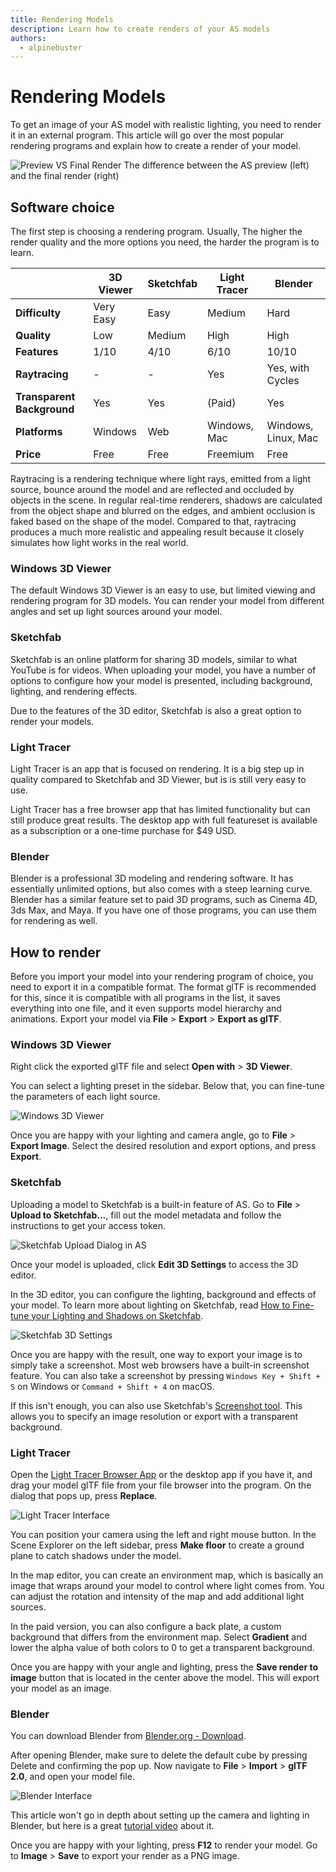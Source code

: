 ```yaml
---
title: Rendering Models
description: Learn how to create renders of your AS models
authors:
  - alpinebuster
---
```


# Rendering Models

To get an image of your AS model with realistic lighting, you need to render it in an external program. This article will go over the most popular rendering programs and explain how to create a render of your model.

![Preview VS Final Render](/images/wiki/guides/rendering/preview-vs-render.png)
The difference between the AS preview (left) and the final render (right)

## Software choice

The first step is choosing a rendering program. Usually, The higher the render quality and the more options you need, the harder the program is to learn.

|					|3D Viewer		|Sketchfab	|Light Tracer	|Blender		|
|-------------------|---------------|-----------|---------------|---------------|
|**Difficulty**		|Very Easy		|Easy		|Medium			|Hard			|
|**Quality**		|Low			|Medium		|High			|High			|
|**Features**		|1/10			|4/10		|6/10			|10/10			|
|**Raytracing**		|-				|-			|Yes			|Yes, with Cycles|
|**Transparent Background**|Yes		|Yes		|(Paid)    		|Yes			|
|**Platforms**		|Windows		|Web		|Windows, Mac|Windows, Linux, Mac|
|**Price**			|Free			|Free		|Freemium		|Free			|

<div class="block-info">
    Raytracing is a rendering technique where light rays, emitted from a light source, bounce around the model and are reflected and occluded by objects in the scene. In regular real-time renderers, shadows are calculated from the object shape and blurred on the edges, and ambient occlusion is faked based on the shape of the model. Compared to that, raytracing produces a much more realistic and appealing result because it closely simulates how light works in the real world.
</div>


### Windows 3D Viewer

The default Windows 3D Viewer is an easy to use, but limited viewing and rendering program for 3D models. You can render your model from different angles and set up light sources around your model.


### Sketchfab

Sketchfab is an online platform for sharing 3D models, similar to what YouTube is for videos. When uploading your model, you have a number of options to configure how your model is presented, including background, lighting, and rendering effects.

Due to the features of the 3D editor, Sketchfab is also a great option to render your models.

### Light Tracer

Light Tracer is an app that is focused on rendering. It is a big step up in quality compared to Sketchfab and 3D Viewer, but is is still very easy to use.

Light Tracer has a free browser app that has limited functionality but can still produce great results. The desktop app with full featureset is available as a subscription or a one-time purchase for $49 USD.


### Blender

Blender is a professional 3D modeling and rendering software. It has essentially unlimited options, but also comes with a steep learning curve.
Blender has a similar feature set to paid 3D programs, such as Cinema 4D, 3ds Max, and Maya. If you have one of those programs, you can use them for rendering as well.


## How to render

Before you import your model into your rendering program of choice, you need to export it in a compatible format. The format glTF is recommended for this, since it is compatible with all programs in the list, it saves everything into one file, and it even supports model hierarchy and animations. Export your model via **File** > **Export** > **Export as glTF**.

### Windows 3D Viewer

Right click the exported glTF file and select **Open with** > **3D Viewer**.

You can select a lighting preset in the sidebar. Below that, you can fine-tune the parameters of each light source.

![Windows 3D Viewer](/images/wiki/guides/rendering/3d-viewer.png)

Once you are happy with your lighting and camera angle, go to **File** > **Export Image**. Select the desired resolution and export options, and press **Export**.


### Sketchfab

Uploading a model to Sketchfab is a built-in feature of AS. Go to **File** > **Upload to Sketchfab...**, fill out the model metadata and follow the instructions to get your access token.

![Sketchfab Upload Dialog in AS](/images/wiki/guides/rendering/sketchfab-upload.png)

Once your model is uploaded, click **Edit 3D Settings** to access the 3D editor.

In the 3D editor, you can configure the lighting, background and effects of your model. To learn more about lighting on Sketchfab, read [How to Fine-tune your Lighting and Shadows on Sketchfab](https://sketchfab.com/blogs/community/how-to-fine-tune-your-lighting-and-shadows-on-sketchfab/?utm_source=website&utm_campaign=newsfeed).

![Sketchfab 3D Settings](/images/wiki/guides/rendering/sketchfab-editor.jpeg)

Once you are happy with the result, one way to export your image is to simply take a screenshot. Most web browsers have a built-in screenshot feature. You can also take a screenshot by pressing `Windows Key + Shift + S` on Windows or `Command + Shift + 4` on macOS.

If this isn't enough, you can also use Sketchfab's [Screenshot tool](https://labs.sketchfab.com/experiments/screenshots/). This allows you to specify an image resolution or export with a transparent background.


### Light Tracer

Open the [Light Tracer Browser App](https://lighttracer.org/app.html) or the desktop app if you have it, and drag your model glTF file from your file browser into the program. On the dialog that pops up, press **Replace**.

![Light Tracer Interface](/images/wiki/guides/rendering/light-tracer.jpeg)

You can position your camera using the left and right mouse button. In the Scene Explorer on the left sidebar, press **Make floor** to create a ground plane to catch shadows under the model.

In the map editor, you can create an environment map, which is basically an image that wraps around your model to control where light comes from. You can adjust the rotation and intensity of the map and add additional light sources.

In the paid version, you can also configure a back plate, a custom background that differs from the environment map. Select **Gradient** and lower the alpha value of both colors to 0 to get a transparent background.

Once you are happy with your angle and lighting, press the **Save render to image** button that is located in the center above the model. This will export your model as an image.



### Blender

You can download Blender from [Blender.org - Download](https://www.blender.org/download/).

After opening Blender, make sure to delete the default cube by pressing Delete and confirming the pop up. Now navigate to **File** > **Import** > **glTF 2.0**, and open your model file.

![Blender Interface](/images/wiki/guides/rendering/blender.png)

This article won't go in depth about setting up the camera and lighting in Blender, but here is a great [tutorial video](https://v.ai-stomatology.tech/5UCc3Z_-ibs) about it.

Once you are happy with your lighting, press **F12** to render your model. Go to **Image** > **Save** to export your render as a PNG image.


